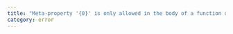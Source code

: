 ```yaml
---
title: "Meta-property '{0}' is only allowed in the body of a function declaration, function expression, or constructor."
category: error
---
```


